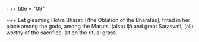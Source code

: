 +++
title = "09"

+++
 Let gleaming Hotrā Bhāratī [/the Oblation of the Bharatas], fitted in her  place among the gods, among the Maruts,
(also) Iḷā and great Sarasvatī, (all) worthy of the sacrifice, sit on the  ritual grass.